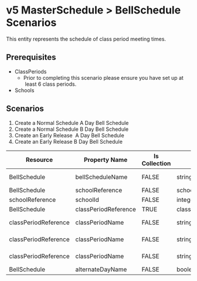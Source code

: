 # v5 MasterSchedule > BellSchedule Scenarios

This entity represents the schedule of class period meeting times.

## Prerequisites

- ClassPeriods
  - Prior to completing this scenario please ensure you have set up at  least 6
    class periods.
- Schools

## Scenarios

1. Create a Normal Schedule A Day Bell Schedule
2. Create a Normal Schedule B Day Bell Schedule
3. Create an Early Release  A Day Bell Schedule
4. Create an Early Release B Day Bell Schedule

| Resource             | Property Name        | Is Collection | Data Type            | Required / Optional | Scenario 1 <br/>POST | Scenario 2 <br/>POST | Scenario 3 <br/>POST | Scenario 4 <br/>POST |
| -------------------- | -------------------- | ------------- | -------------------- | ------------------- | -------------------- | -------------------- | -------------------- | -------------------- |
| BellSchedule         | bellScheduleName     | FALSE         | string               | REQUIRED            | Normal Schedule A    | Normal Schedule B    | Early Release A      | Early Release B      |
| BellSchedule         | schoolReference      | FALSE         | schoolReference      | REQUIRED            |                      |                      |                      |                      |
| schoolReference      | schoolId             | FALSE         | integer              | REQUIRED            | 255901107            | 255901107            | 255901107            | 255901107            |
| BellSchedule         | classPeriodReference | TRUE          | classPeriodReference | REQUIRED            |                      |                      |                      |                      |
| classPeriodReference | classPeriodName      | FALSE         | string               | REQUIRED            | Class Period 1       | Class Period 4       | Class Period 1       | Class Period 4       |
| classPeriodReference | classPeriodName      | FALSE         | string               | REQUIRED            | Class Period 2       | Class Period 5       | Class Period 2       | Class Period 5       |
| classPeriodReference | classPeriodName      | FALSE         | string               | REQUIRED            | Class Period 3       | Class Period 6       |                      |                      |
| BellSchedule         | alternateDayName     | FALSE         | boolean              | REQUIRED            | A                    | B                    | A                    | B                    |
